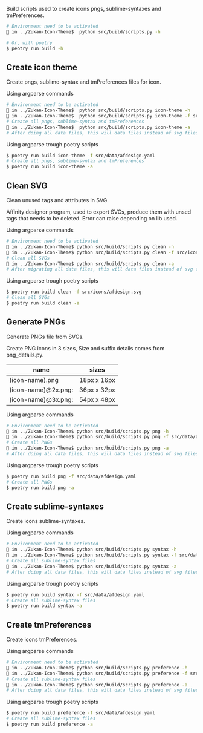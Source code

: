 Build scripts used to create icons pngs, sublime-syntaxes and tmPreferences.  

```sh
# Environment need to be activated
🚥 in ../Zukan-Icon-Theme$  python src/build/scripts.py -h

# Or, with poetry
$ peotry run build -h
```

## Create icon theme
Create pngs, sublime-syntax and tmPreferences files for icon.  

Using argparse commands  
```sh
# Environment need to be activated
🚥 in ../Zukan-Icon-Theme$  python src/build/scripts.py icon-theme -h
🚥 in ../Zukan-Icon-Theme$  python src/build/scripts.py icon-theme -f src/data/afdesign.yaml
# Create all pngs, sublime-syntax and tmPreferences
🚥 in ../Zukan-Icon-Theme$  python src/build/scripts.py icon-theme -a
# After doing all data files, this will data files instead of svg files.
```

Using argparse trough poetry scripts  
```sh
$ poetry run build icon-theme -f src/data/afdesign.yaml
# Create all pngs, sublime-syntax and tmPreferences
$ poetry run build icon-theme -a
```

## Clean SVG
Clean unused tags and attributes in SVG.  

Affinity designer program, used to export SVGs, produce them with unsed tags that needs to be deleted. Error can raise depending on lib used.  

Using argparse commands  
```sh
# Environment need to be activated
🚥 in ../Zukan-Icon-Theme$ python src/build/scripts.py clean -h
🚥 in ../Zukan-Icon-Theme$ python src/build/scripts.py clean -f src/icons/afdesign.svg
# Clean all SVGs
🚥 in ../Zukan-Icon-Theme$ python src/build/scripts.py clean -a
# After migrating all data files, this will data files instead of svg files.
```

Using argparse trough poetry scripts  
```sh
$ poetry run build clean -f src/icons/afdesign.svg
# Clean all SVGs
$ poetry run build clean -a
```

## Generate PNGs
Generate PNGs file from SVGs.  

Create PNG icons in 3 sizes, Size and suffix details comes from png_details.py.  

| name | sizes |
|-----------|------|
| (icon-name).png | 18px x 16px |
| (icon-name)@2x.png: | 36px x 32px |
| (icon-name)@3x.png: | 54px x 48px |

Using argparse commands  
```sh
# Environment need to be activated
🚥 in ../Zukan-Icon-Theme$ python src/build/scripts.py png -h
🚥 in ../Zukan-Icon-Theme$ python src/build/scripts.py png -f src/data/afdesign.yaml
# Create all PNGs
🚥 in ../Zukan-Icon-Theme$ python src/build/scripts.py png -a
# After doing all data files, this will data files instead of svg files.
```

Using argparse trough poetry scripts  
```sh
$ poetry run build png -f src/data/afdesign.yaml
# Create all PNGs 
$ poetry run build png -a
```

## Create sublime-syntaxes
Create icons sublime-syntaxes.  

Using argparse commands  
```sh
# Environment need to be activated
🚥 in ../Zukan-Icon-Theme$ python src/build/scripts.py syntax -h
🚥 in ../Zukan-Icon-Theme$ python src/build/scripts.py syntax -f src/data/afdesign.yaml
# Create all sublime-syntax files
🚥 in ../Zukan-Icon-Theme$ python src/build/scripts.py syntax -a
# After doing all data files, this will data files instead of svg files.
```

Using argparse trough poetry scripts  
```sh
$ poetry run build syntax -f src/data/afdesign.yaml
# Create all sublime-syntax files
$ poetry run build syntax -a
```

## Create tmPreferences
Create icons tmPreferences.  

Using argparse commands  
```sh
# Environment need to be activated
🚥 in ../Zukan-Icon-Theme$ python src/build/scripts.py preference -h
🚥 in ../Zukan-Icon-Theme$ python src/build/scripts.py preference -f src/data/afdesign.yaml
# Create all sublime-syntax files
🚥 in ../Zukan-Icon-Theme$ python src/build/scripts.py preference -a
# After doing all data files, this will data files instead of svg files.
```

Using argparse trough poetry scripts  
```sh
$ poetry run build preference -f src/data/afdesign.yaml
# Create all sublime-syntax files
$ poetry run build preference -a
```

